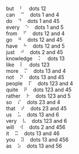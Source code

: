 but&nbsp;&nbsp;&nbsp;&nbsp;&#x2803;&nbsp;&nbsp;&nbsp;&nbsp;dots 12  
can&nbsp;&nbsp;&nbsp;&nbsp;&#x2809;&nbsp;&nbsp;&nbsp;&nbsp;dots 1 and 4  
do&nbsp;&nbsp;&nbsp;&nbsp;&#x2819;&nbsp;&nbsp;&nbsp;&nbsp;dots 1 and 45  
every&nbsp;&nbsp;&nbsp;&nbsp;&#x2811;&nbsp;&nbsp;&nbsp;&nbsp;dots 1 and 5  
from&nbsp;&nbsp;&nbsp;&nbsp;&#x280b;&nbsp;&nbsp;&nbsp;&nbsp;dots 12 and 4  
go&nbsp;&nbsp;&nbsp;&nbsp;&#x281b;&nbsp;&nbsp;&nbsp;&nbsp;dots 12 and 45  
have&nbsp;&nbsp;&nbsp;&nbsp;&#x2813;&nbsp;&nbsp;&nbsp;&nbsp;dots 12 and 5  
just&nbsp;&nbsp;&nbsp;&nbsp;&#x281a;&nbsp;&nbsp;&nbsp;&nbsp;dots 2 and 45  
knowledge&nbsp;&nbsp;&nbsp;&nbsp;&#x2805;&nbsp;&nbsp;&nbsp;&nbsp;dots 13  
like&nbsp;&nbsp;&nbsp;&nbsp;&#x2807;&nbsp;&nbsp;&nbsp;&nbsp;dots 123  
more&nbsp;&nbsp;&nbsp;&nbsp;&#x280d;&nbsp;&nbsp;&nbsp;&nbsp;dots 13 and 4  
not&nbsp;&nbsp;&nbsp;&nbsp;&#x281d;&nbsp;&nbsp;&nbsp;&nbsp;dots 13 and 45  
people&nbsp;&nbsp;&nbsp;&nbsp;&#x280f;&nbsp;&nbsp;&nbsp;&nbsp;dots 123 and 4  
quite&nbsp;&nbsp;&nbsp;&nbsp;&#x281f;&nbsp;&nbsp;&nbsp;&nbsp;dots 123 and 45  
rather&nbsp;&nbsp;&nbsp;&nbsp;&#x2817;&nbsp;&nbsp;&nbsp;&nbsp;dots 123 and 5  
so&nbsp;&nbsp;&nbsp;&nbsp;&#x280e;&nbsp;&nbsp;&nbsp;&nbsp;dots 23 and 4  
that&nbsp;&nbsp;&nbsp;&nbsp;&#x281e;&nbsp;&nbsp;&nbsp;&nbsp;dots 23 and 45  
us&nbsp;&nbsp;&nbsp;&nbsp;&#x2825;&nbsp;&nbsp;&nbsp;&nbsp;dots 13 and 6  
very&nbsp;&nbsp;&nbsp;&nbsp;&#x2827;&nbsp;&nbsp;&nbsp;&nbsp;dots 123 and 6  
will&nbsp;&nbsp;&nbsp;&nbsp;&#x283a;&nbsp;&nbsp;&nbsp;&nbsp;dots 2 and 456  
it&nbsp;&nbsp;&nbsp;&nbsp;&#x282d;&nbsp;&nbsp;&nbsp;&nbsp;dots 13 and 46  
you&nbsp;&nbsp;&nbsp;&nbsp;&#x283d;&nbsp;&nbsp;&nbsp;&nbsp;dots 13 and 456  
as&nbsp;&nbsp;&nbsp;&nbsp;&#x2835;&nbsp;&nbsp;&nbsp;&nbsp;dots 13 and 56  
